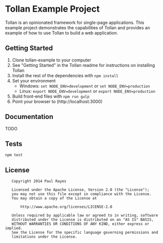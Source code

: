 Tollan Example Project
======================

Tollan is an opinionated framework for single-page applications. This example project demonstrates the capabilities of Tollan and provides an example of how to use Tollan to build a web application.

Getting Started
---------------

1. Clone tollan-example to your computer
2. See "Getting Started" in the Tollan readme for instructions on installing Tollan
3. Install the rest of the dependencies with `npm install`
4. Set your environment
    - Windows: `set NODE_ENV=development` or `set NODE_ENV=production`
    - Linux: `export NODE_ENV=development` or `export NODE_ENV=production`
5. Build front-end files with `npm run gulp`
6. Point your browser to (http://localhost:3000)

Documentation
-------------

TODO

Tests
-----

    npm test

License
-------

	   Copyright 2014 Paul Rayes

	   Licensed under the Apache License, Version 2.0 (the "License");
	   you may not use this file except in compliance with the License.
	   You may obtain a copy of the License at

	       http://www.apache.org/licenses/LICENSE-2.0

	   Unless required by applicable law or agreed to in writing, software
	   distributed under the License is distributed on an "AS IS" BASIS,
	   WITHOUT WARRANTIES OR CONDITIONS OF ANY KIND, either express or implied.
	   See the License for the specific language governing permissions and
	   limitations under the License.
